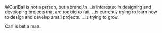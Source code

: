 @CurlBall is not a person, but a brand.\n
...is interested in designing and developing projects that are too big to fail.
...is currently trying to learn how to design and develop small projects.
...is trying to grow.

Carl is but a man.
